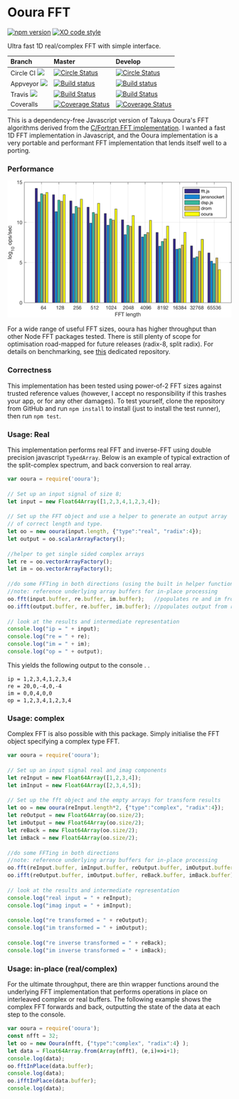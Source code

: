 Ooura FFT
===============================
 [![npm version](https://badge.fury.io/js/ooura.svg)](https://badge.fury.io/js/ooura) [![XO code style](https://img.shields.io/badge/code_style-XO-5ed9c7.svg)](https://github.com/sindresorhus/xo)

Ultra fast 1D real/complex FFT with simple interface.

| Branch | Master | Develop |
| :---    | :---   | :---    |
| Circle CI <img src="http://www.taskcoach.org/images/linux.png" height="20px;"/> |  [![Circle Status](https://circleci.com/gh/audioplastic/ooura/tree/master.png?circle-token=63d6565456f01dec4f3c77d14bef5a1ce4e7143a)](https://circleci.com/gh/audioplastic/ooura) | [![Circle Status](https://circleci.com/gh/audioplastic/ooura/tree/develop.png?circle-token=63d6565456f01dec4f3c77d14bef5a1ce4e7143a)](https://circleci.com/gh/audioplastic/ooura) |
| Appveyor <img src="https://psiphon.ca/images/windows-logo.png" height="20px;"/> | [![Build status](https://ci.appveyor.com/api/projects/status/2f31v1etdumb9jkp/branch/master?svg=true)](https://ci.appveyor.com/project/audioplastic/ooura/branch/master)| [![Build status](https://ci.appveyor.com/api/projects/status/2f31v1etdumb9jkp/branch/develop?svg=true)](https://ci.appveyor.com/project/audioplastic/ooura/branch/develop) |
| Travis <img src="https://s3-us-west-1.amazonaws.com/sweeper-production-brand-logo/apple.png" height="20px;"/> | [![Build Status](https://travis-ci.org/audioplastic/ooura.svg?branch=master)](https://travis-ci.org/audioplastic/ooura) | [![Build Status](https://travis-ci.org/audioplastic/ooura.svg?branch=develop)](https://travis-ci.org/audioplastic/ooura) |
| Coveralls | [![Coverage Status](https://coveralls.io/repos/github/audioplastic/ooura/badge.svg?branch=master)](https://coveralls.io/github/audioplastic/ooura?branch=master) | [![Coverage Status](https://coveralls.io/repos/github/audioplastic/ooura/badge.svg?branch=develop)](https://coveralls.io/github/audioplastic/ooura?branch=develop) |

This is a dependency-free Javascript version of Takuya Ooura's FFT algorithms derived from the [C/Fortran FFT implementation](http://www.kurims.kyoto-u.ac.jp/~ooura/fft.html). I wanted a fast 1D FFT implementation in Javascript, and the Ooura implementation is a very portable and performant FFT implementation that lends itself well to a porting.

### Performance
![latest performance](https://github.com/audioplastic/fft-js-benchmark/raw/master/img/3-9-2017.png)

For a wide range of useful FFT sizes, ooura has higher throughput than other Node FFT packages tested. There is still plenty of scope for optimisation road-mapped for future releases (radix-8, split radix). For details on benchmarking, see [this](https://github.com/audioplastic/fft-js-benchmark) dedicated repository.

### Correctness
This implementation has been tested using power-of-2 FFT sizes against trusted reference values (however, I accept no responsibility if this trashes your app, or for any other damages). To test yourself, clone the repository from GitHub and run `npm install` to install (just to install the test runner), then run `npm test`.

### Usage: Real
This implementation performs real FFT and inverse-FFT using double precision javascript `TypedArray`. Below is an example of typical extraction of the split-complex spectrum, and back conversion to real array.

```js
var ooura = require('ooura');

// Set up an input signal of size 8;
let input = new Float64Array([1,2,3,4,1,2,3,4]);

// Set up the FFT object and use a helper to generate an output array
// of correct length and type.
let oo = new ooura(input.length, {"type":"real", "radix":4});
let output = oo.scalarArrayFactory();

//helper to get single sided complex arrays
let re = oo.vectorArrayFactory();
let im = oo.vectorArrayFactory();

//do some FFTing in both directions (using the built in helper functions to get senseful I/O)
//note: reference underlying array buffers for in-place processing
oo.fft(input.buffer, re.buffer, im.buffer);   //populates re and im from input
oo.ifft(output.buffer, re.buffer, im.buffer); //populates output from re and im

// look at the results and intermediate representation
console.log("ip = " + input);
console.log("re = " + re);
console.log("im = " + im);
console.log("op = " + output);
```

This yields the following output to the console . .

```
ip = 1,2,3,4,1,2,3,4
re = 20,0,-4,0,-4
im = 0,0,4,0,0
op = 1,2,3,4,1,2,3,4
```

### Usage: complex
Complex FFT is also possible with this package. Simply initialise the FFT object specifying a complex type FFT.

```js
var ooura = require('ooura');

// Set up an input signal real and imag components
let reInput = new Float64Array([1,2,3,4]);
let imInput = new Float64Array([2,3,4,5]);

// Set up the fft object and the empty arrays for transform results
let oo = new ooura(reInput.length*2, {"type":"complex", "radix":4});
let reOutput = new Float64Array(oo.size/2);
let imOutput = new Float64Array(oo.size/2);
let reBack = new Float64Array(oo.size/2);
let imBack = new Float64Array(oo.size/2);

//do some FFTing in both directions
//note: reference underlying array buffers for in-place processing
oo.fft(reInput.buffer, imInput.buffer, reOutput.buffer, imOutput.buffer);   //populates re and im from input
oo.ifft(reOutput.buffer, imOutput.buffer, reBack.buffer, imBack.buffer); //populates output from re and im

// look at the results and intermediate representation
console.log("real input = " + reInput);
console.log("imag input = " + imInput);

console.log("re transformed = " + reOutput);
console.log("im transformed = " + imOutput);

console.log("re inverse transformed = " + reBack);
console.log("im inverse transformed = " + imBack);
```

### Usage: in-place (real/complex)
For the ultimate throughput, there are thin wrapper functions around the underlying FFT implementation that performs operations in place on interleaved complex or real buffers. The following example shows the complex FFT forwards and back, outputting the state of the data at each step to the console.

```js
var ooura = require('ooura');
const nfft = 32;
let oo = new Ooura(nfft, {"type":"complex", "radix":4} );
let data = Float64Array.from(Array(nfft), (e,i)=>i+1);
console.log(data);
oo.fftInPlace(data.buffer);
console.log(data);
oo.ifftInPlace(data.buffer);
console.log(data);
```
